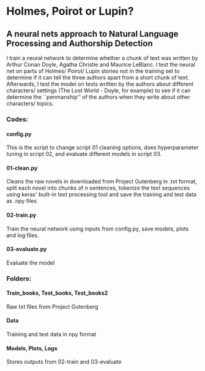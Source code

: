 # Holmes, Poirot or Lupin? 
## A neural nets approach to Natural Language Processing and Authorship Detection

I train a neural network to determine whether a chunk of text was written by Arthur Conan Doyle, Agatha Christie and Maurice LeBlanc. I test the neural net on parts of Holmes/ Poirot/ Lupin stories not in the training set to determine if it can tell the three authors apart from a short chunk of text. Afterwards, I test the model on texts written by the authors about different characters/ settings (The Lost World - Doyle, for example) to see if it can determine the ``penmanship'' of the authors when they write about other characters/ topics. 

### Codes:
#### config.py
This is the script to change script 01 cleaning options, does hyperparameter tuning in script 02, and evaluate different models in script 03.  
#### 01-clean.py
Cleans the raw novels in downloaded from Project Gutenberg in .txt format, split each novel into chunks of n sentences, tokenize the text sequences using keras' built-in text processing tool and save the training and test data as .npy files
#### 02-train.py
Train the neural network using inputs from config.py, save models, plots and log files.
#### 03-evaluate.py
Evaluate the model

### Folders:
#### Train_books, Test_books, Test_books2
Raw txt files from Project Gutenberg
#### Data
Training and test data in npy format
#### Models, Plots, Logs
Stores outputs from 02-train and 03-evaluate